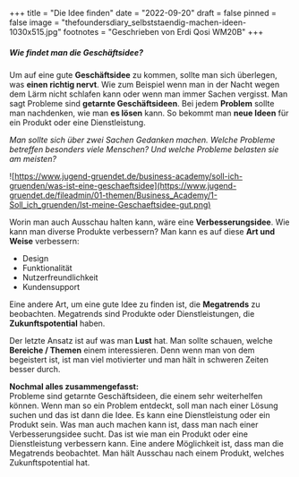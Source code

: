 +++
title = "Die Idee finden"
date = "2022-09-20"
draft = false
pinned = false
image = "thefoundersdiary_selbststaendig-machen-ideen-1030x515.jpg"
footnotes = "Geschrieben von Erdi Qosi WM20B"
+++
##### **W﻿ie findet man die Geschäftsidee?**

Um auf eine gute **Geschäftsidee** zu kommen, sollte man sich überlegen, was **einen richtig nervt**. Wie zum Beispiel wenn man in der Nacht wegen dem Lärm nicht schlafen kann oder wenn man immer Sachen vergisst. Man sagt Probleme sind **getarnte Geschäftsideen**. Bei jedem **Problem** sollte man nachdenken, wie man **es lösen** kann. So bekommt man **neue Ideen** für ein Produkt oder eine Dienstleistung. 

*Man sollte sich über zwei Sachen Gedanken machen. Welche Probleme betreffen besonders viele Menschen? Und welche Probleme belasten sie am meisten?* 

<!--StartFragment-->

![https://www.jugend-gruendet.de/business-academy/soll-ich-gruenden/was-ist-eine-geschaeftsidee](https://www.jugend-gruendet.de/fileadmin/01-themen/Business_Academy/1-Soll_ich_gruenden/Ist-meine-Geschaeftsidee-gut.png)

<!--EndFragment-->

Worin man auch Ausschau halten kann, wäre eine **Verbesserungsidee**. Wie kann man diverse Produkte verbessern? Man kann es auf diese **Art und Weise** verbessern:

* Design 
* Funktionalität
* Nutzerfreundlichkeit 
* Kundensupport

Eine andere Art, um eine gute Idee zu finden ist, die **Megatrends** zu beobachten. Megatrends sind Produkte oder Dienstleistungen, die **Zukunftspotential** haben.

Der letzte Ansatz ist auf was man **Lust** hat. Man sollte schauen, welche **Bereiche / Themen** einem interessieren. Denn wenn man von dem begeistert ist, ist man viel motivierter und man hält in schweren Zeiten besser durch. 

**Nochmal alles zusammengefasst:**\
Probleme sind getarnte Geschäftsideen, die einem sehr weiterhelfen können. Wenn man so ein Problem entdeckt, soll man nach einer Lösung suchen und das ist dann die Idee. Es kann eine Dienstleistung oder ein Produkt sein. Was man auch machen kann ist, dass man nach einer Verbesserungsidee sucht. Das ist wie man ein Produkt oder eine Dienstleistung verbessern kann. Eine andere Möglichkeit ist, dass man die Megatrends beobachtet. Man hält Ausschau nach einem Produkt, welches Zukunftspotential hat.